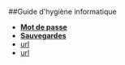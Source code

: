 ##Guide d'hygiène informatique

- [**Mot de passe**](https://github.com/sinfo1234/hygiene-informatique-ecoles/blob/master/Mots%20de%20passe.md)
- [**Sauvegardes**]()
- [url]()
- [url]()



